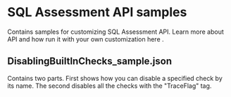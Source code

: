 # SQL Assessment API samples

Contains samples for customizing SQL Assessment API. Learn more about API and how run it with your own customization here <link to the SQL Assessment docs page>.

## DisablingBuiltInChecks_sample.json

Contains two parts. First shows how you can disable a specified check by its name. The second disables all the checks with the "TraceFlag" tag.
